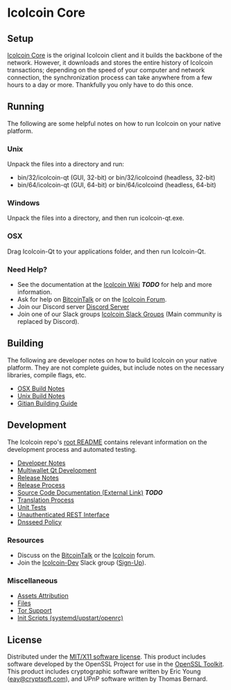 Icolcoin Core
=====================

Setup
---------------------
[Icolcoin Core](http://icolcoin.org/wallet) is the original Icolcoin client and it builds the backbone of the network. However, it downloads and stores the entire history of Icolcoin transactions; depending on the speed of your computer and network connection, the synchronization process can take anywhere from a few hours to a day or more. Thankfully you only have to do this once.

Running
---------------------
The following are some helpful notes on how to run Icolcoin on your native platform.

### Unix

Unpack the files into a directory and run:

- bin/32/icolcoin-qt (GUI, 32-bit) or bin/32/icolcoind (headless, 32-bit)
- bin/64/icolcoin-qt (GUI, 64-bit) or bin/64/icolcoind (headless, 64-bit)

### Windows

Unpack the files into a directory, and then run icolcoin-qt.exe.

### OSX

Drag Icolcoin-Qt to your applications folder, and then run Icolcoin-Qt.

### Need Help?

* See the documentation at the [Icolcoin Wiki](https://en.bitcoin.it/wiki/Main_Page) ***TODO***
for help and more information.
* Ask for help on [BitcoinTalk](https://bitcointalk.org/index.php?topic=1262920.0) or on the [Icolcoin Forum](http://forum.icolcoin.org/).
* Join our Discord server [Discord Server](https://discord.icolcoin.org)
* Join one of our Slack groups [Icolcoin Slack Groups](https://icolcoin.org/slack-logins/) (Main community is replaced by Discord).

Building
---------------------
The following are developer notes on how to build Icolcoin on your native platform. They are not complete guides, but include notes on the necessary libraries, compile flags, etc.

- [OSX Build Notes](build-osx.md)
- [Unix Build Notes](build-unix.md)
- [Gitian Building Guide](gitian-building.md)

Development
---------------------
The Icolcoin repo's [root README](https://github.com/Icolcoin-Project/Icolcoin/blob/master/README.md) contains relevant information on the development process and automated testing.

- [Developer Notes](developer-notes.md)
- [Multiwallet Qt Development](multiwallet-qt.md)
- [Release Notes](release-notes.md)
- [Release Process](release-process.md)
- [Source Code Documentation (External Link)](https://dev.visucore.com/bitcoin/doxygen/) ***TODO***
- [Translation Process](translation_process.md)
- [Unit Tests](unit-tests.md)
- [Unauthenticated REST Interface](REST-interface.md)
- [Dnsseed Policy](dnsseed-policy.md)

### Resources

* Discuss on the [BitcoinTalk](https://bitcointalk.org/index.php?topic=1262920.0) or the [Icolcoin](http://forum.icolcoin.org/) forum.
* Join the [Icolcoin-Dev](https://icolcoin-dev.slack.com/) Slack group ([Sign-Up](https://icolcoin-dev.herokuapp.com/)).

### Miscellaneous
- [Assets Attribution](assets-attribution.md)
- [Files](files.md)
- [Tor Support](tor.md)
- [Init Scripts (systemd/upstart/openrc)](init.md)

License
---------------------
Distributed under the [MIT/X11 software license](http://www.opensource.org/licenses/mit-license.php).
This product includes software developed by the OpenSSL Project for use in the [OpenSSL Toolkit](https://www.openssl.org/). This product includes
cryptographic software written by Eric Young ([eay@cryptsoft.com](mailto:eay@cryptsoft.com)), and UPnP software written by Thomas Bernard.
